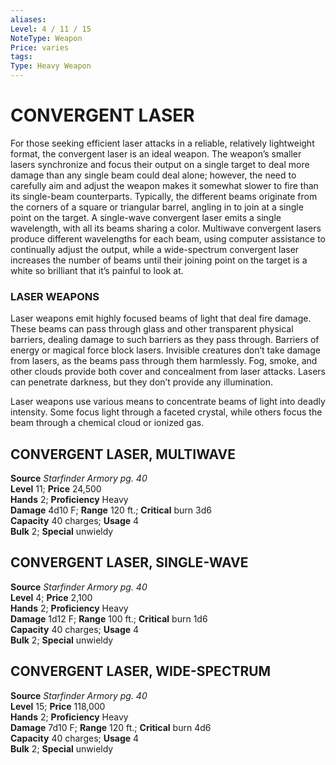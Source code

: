 ```yaml
---
aliases: 
Level: 4 / 11 / 15 
NoteType: Weapon
Price: varies
tags: 
Type: Heavy Weapon
---
```

# CONVERGENT LASER
For those seeking efficient laser attacks in a reliable, relatively lightweight format, the convergent laser is an ideal weapon. The weapon’s smaller lasers synchronize and focus their output on a single target to deal more damage than any single beam could deal alone; however, the need to carefully aim and adjust the weapon makes it somewhat slower to fire than its single-beam counterparts. Typically, the different beams originate from the corners of a square or triangular barrel, angling in to join at a single point on the target. A single-wave convergent laser emits a single wavelength, with all its beams sharing a color. Multiwave convergent lasers produce different wavelengths for each beam, using computer assistance to continually adjust the output, while a wide-spectrum convergent laser increases the number of beams until their joining point on the target is a white so brilliant that it’s painful to look at.

### LASER WEAPONS

Laser weapons emit highly focused beams of light that deal fire damage. These beams can pass through glass and other transparent physical barriers, dealing damage to such barriers as they pass through. Barriers of energy or magical force block lasers. Invisible creatures don’t take damage from lasers, as the beams pass through them harmlessly. Fog, smoke, and other clouds provide both cover and concealment from laser attacks. Lasers can penetrate darkness, but they don’t provide any illumination.

Laser weapons use various means to concentrate beams of light into deadly intensity. Some focus light through a faceted crystal, while others focus the beam through a chemical cloud or ionized gas.

##  CONVERGENT LASER, MULTIWAVE

**Source** _Starfinder Armory pg. 40_  
**Level** 11; **Price** 24,500  
**Hands** 2; **Proficiency** Heavy  
**Damage** 4d10 F; **Range** 120 ft.; **Critical** burn 3d6  
**Capacity** 40 charges; **Usage** 4  
**Bulk** 2; **Special** unwieldy

##  CONVERGENT LASER, SINGLE-WAVE

**Source** _Starfinder Armory pg. 40_  
**Level** 4; **Price** 2,100  
**Hands** 2; **Proficiency** Heavy  
**Damage** 1d12 F; **Range** 100 ft.; **Critical** burn 1d6  
**Capacity** 40 charges; **Usage** 4  
**Bulk** 2; **Special** unwieldy

##  CONVERGENT LASER, WIDE-SPECTRUM

**Source** _Starfinder Armory pg. 40_  
**Level** 15; **Price** 118,000  
**Hands** 2; **Proficiency** Heavy  
**Damage** 7d10 F; **Range** 120 ft.; **Critical** burn 4d6  
**Capacity** 40 charges; **Usage** 4  
**Bulk** 2; **Special** unwieldy